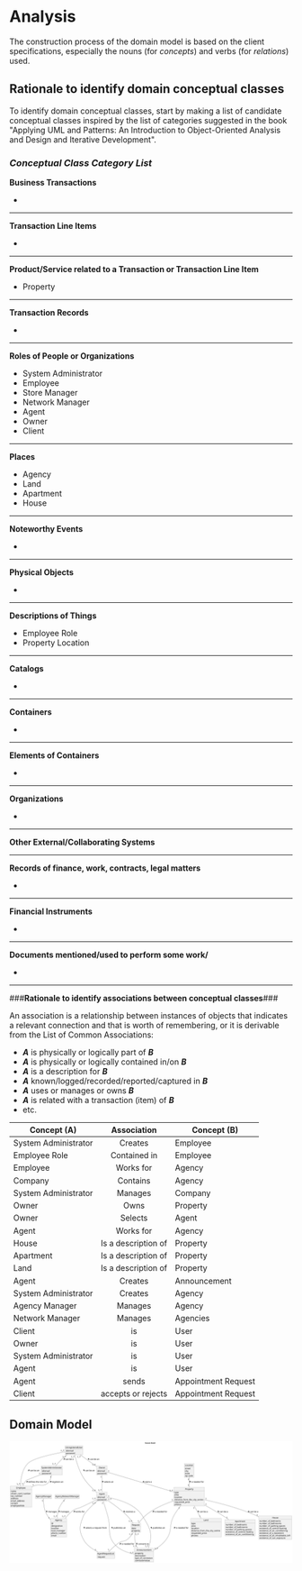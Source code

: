 # Analysis

The construction process of the domain model is based on the client specifications, especially the nouns (for _concepts_) and verbs (for _relations_) used. 

## Rationale to identify domain conceptual classes ##
To identify domain conceptual classes, start by making a list of candidate conceptual classes inspired by the list of categories suggested in the book "Applying UML and Patterns: An Introduction to Object-Oriented Analysis and Design and Iterative Development". 


### _Conceptual Class Category List_ ###

**Business Transactions**

*

---

**Transaction Line Items**

*

---

**Product/Service related to a Transaction or Transaction Line Item**

* Property

---


**Transaction Records**

*  

---  


**Roles of People or Organizations**

* System Administrator
* Employee
* Store Manager
* Network Manager
* Agent
* Owner
* Client

---


**Places**

* Agency
* Land
* Apartment
* House

---

**Noteworthy Events**

* 

---


**Physical Objects**

*

---


**Descriptions of Things**

* Employee Role
* Property Location


---


**Catalogs**

*  

---


**Containers**

*  

---


**Elements of Containers**

*  

---


**Organizations**

*

---

**Other External/Collaborating Systems**




---


**Records of finance, work, contracts, legal matters**

* 

---


**Financial Instruments**

*  

---


**Documents mentioned/used to perform some work/**

* 
---



###**Rationale to identify associations between conceptual classes**###

An association is a relationship between instances of objects that indicates a relevant connection and that is worth of remembering, or it is derivable from the List of Common Associations: 

+ **_A_** is physically or logically part of **_B_**
+ **_A_** is physically or logically contained in/on **_B_**
+ **_A_** is a description for **_B_**
+ **_A_** known/logged/recorded/reported/captured in **_B_**
+ **_A_** uses or manages or owns **_B_**
+ **_A_** is related with a transaction (item) of **_B_**
+ etc.



| Concept (A) 		          |   Association   	   | Concept (B)         |
|-------------------------|:-------------------:|---------------------|
| System Administrator  	 |     Creates   	     | Employee            |
| Employee Role           |  Contained in   	   | Employee            |
| Employee                |   Works for    	    | Agency              |
| Company                 |      Contains       | Agency              |
| System Administrator    |       Manages       | Company             |
| Owner                   |        Owns         | Property            |
| Owner                   |       Selects       | Agent               |
| Agent                   |      Works for      | Agency              |
| House                   | Is a description of | Property            |
| Apartment               | Is a description of | Property            |
| Land                    | Is a description of | Property            |
| Agent                   |       Creates       | Announcement        |
| System Administrator    |       Creates       | Agency              |
| Agency Manager          |       Manages       | Agency              |
| Network Manager         |       Manages       | Agencies            |
| Client                  |         is          | User                |
| Owner                   |         is          | User                |
| System Administrator    |         is          | User                |
| Agent                   |         is          | User                |
| Agent                   |        sends        | Appointment Request |
| Client                  | accepts or rejects  | Appointment Request |









## Domain Model

![Domain Model](svg/project-domain-model.svg)



